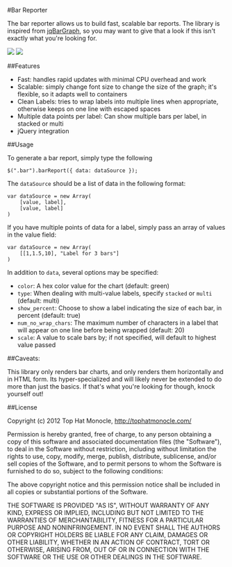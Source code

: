 #Bar Reporter

The bar reporter allows us to build fast, scalable bar reports. The library is inspired from [jqBarGraph](http://www.workshop.rs/jqbargraph/), so you may want to give that a look if this isn't exactly what you're looking for.

![](http://cl.ly/EUdj/Screen%20Shot%202012-02-24%20at%201.19.52%20PM.png)
![](http://cl.ly/ETcd/Screen%20Shot%202012-02-24%20at%201.02.13%20PM.png)

##Features

* Fast: handles rapid updates with minimal CPU overhead and work
* Scalable: simply change font size to change the size of the graph; it's flexible, so it adapts well to containers
* Clean Labels: tries to wrap labels into multiple lines when appropriate, otherwise keeps on one line with escaped spaces
* Multiple data points per label: Can show multiple bars per label, in stacked or multi 
* jQuery integration

##Usage

To generate a bar report, simply type the following

    $(".bar").barReport({ data: dataSource });

The `dataSource` should be a list of data in the following format:

    var dataSource = new Array(
        [value, label],
        [value, label]
    )

If you have multiple points of data for a label, simply pass an array of values in the value field:

    var dataSource = new Array(
        [[1,1.5,10], "Label for 3 bars"]
    )

In addition to `data`, several options may be specified:

* `color`: A hex color value for the chart (default: green)
* `type`: When dealing with multi-value labels, specify `stacked` or `multi` (default: multi)
* `show_percent`: Choose to show a label indicating the size of each bar, in percent (default: true)
* `num_no_wrap_chars`: The maximum number of characters in a label that will appear on one line before being wrapped (default: 20)
* `scale`: A value to scale bars by; if not specified, will default to highest value passed

##Caveats:

This library only renders bar charts, and only renders them horizontally and in HTML form. Its hyper-specialized and will likely never be extended to do more than just the basics. If that's what you're looking for though, knock yourself out!

##License

Copyright (c) 2012 Top Hat Monocle, http://tophatmonocle.com/

Permission is hereby granted, free of charge, to any person obtaining
a copy of this software and associated documentation files (the
"Software"), to deal in the Software without restriction, including
without limitation the rights to use, copy, modify, merge, publish,
distribute, sublicense, and/or sell copies of the Software, and to
permit persons to whom the Software is furnished to do so, subject to
the following conditions:

The above copyright notice and this permission notice shall be
included in all copies or substantial portions of the Software.

THE SOFTWARE IS PROVIDED "AS IS", WITHOUT WARRANTY OF ANY KIND,
EXPRESS OR IMPLIED, INCLUDING BUT NOT LIMITED TO THE WARRANTIES OF
MERCHANTABILITY, FITNESS FOR A PARTICULAR PURPOSE AND
NONINFRINGEMENT. IN NO EVENT SHALL THE AUTHORS OR COPYRIGHT HOLDERS BE
LIABLE FOR ANY CLAIM, DAMAGES OR OTHER LIABILITY, WHETHER IN AN ACTION
OF CONTRACT, TORT OR OTHERWISE, ARISING FROM, OUT OF OR IN CONNECTION
WITH THE SOFTWARE OR THE USE OR OTHER DEALINGS IN THE SOFTWARE.

